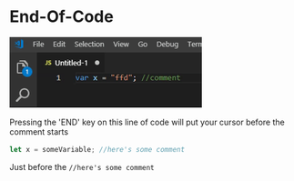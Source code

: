 # End-Of-Code

![demo](demo.gif)

Pressing the 'END' key on this line of code will put your cursor before the comment starts

```js
let x = someVariable; //here's some comment
```

Just before the `//here's some comment`